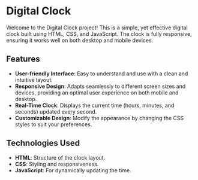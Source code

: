 # Digital Clock

Welcome to the Digital Clock project! This is a simple, yet effective digital clock built using HTML, CSS, and JavaScript. The clock is fully responsive, ensuring it works well on both desktop and mobile devices.

## Features
- **User-friendly Interface**: Easy to understand and use with a clean and intuitive layout.
- **Responsive Design**: Adapts seamlessly to different screen sizes and devices, providing an optimal user experience on both mobile and desktop.
- **Real-Time Clock**: Displays the current time (hours, minutes, and seconds) updated every second.
- **Customizable Design**: Modify the appearance by changing the CSS styles to suit your preferences.

## Technologies Used
- **HTML**: Structure of the clock layout.
- **CSS**: Styling and responsiveness.
- **JavaScript**: For dynamically updating the time.
